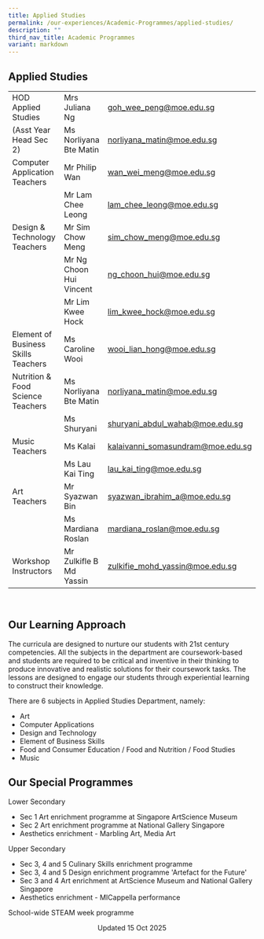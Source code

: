```yaml
---
title: Applied Studies
permalink: /our-experiences/Academic-Programmes/applied-studies/
description: ""
third_nav_title: Academic Programmes
variant: markdown
---
```

## Applied Studies




|  |  |  |
| -------- | -------- | -------- |
| HOD Applied Studies   | Mrs Juliana Ng     | [goh_wee_peng@moe.edu.sg](goh_wee_peng@moe.edu.sg)    |
|  (Asst Year Head Sec 2) | Ms Norliyana Bte Matin     | [norliyana\_matin@moe.edu.sg](mailto:norliyana_matin@moe.edu.sg)     |
| Computer Application Teachers   | Mr Philip Wan |[wan_wei_meng@moe.edu.sg](Wan_wei_meng@moe.edu.sg)  |
|   | Mr Lam Chee Leong  | [lam_chee_leong@moe.edu.sg](lam_chee_leong@moe.edu.sg)   |
| Design &amp; Technology Teachers    | Mr Sim Chow Meng     |sim_chow_meng@moe.edu.sg    |
|   | Mr Ng Choon Hui Vincent     | [ng_choon_hui@moe.edu.sg](ng_choon_hui@moe.edu.sg)    |
|      | Mr Lim Kwee Hock    | [lim_kwee_hock@moe.edu.sg](lim_kwee_hock@moe.edu.sg)    |
| Element of Business Skills Teachers    | Ms Caroline Wooi   | [wooi_lian_hong@moe.edu.sg](wooi_lian_hong@moe.edu.sg)     |
| Nutrition &amp; Food Science Teachers  | Ms Norliyana Bte Matin    | [norliyana\_matin@moe.edu.sg](mailto:norliyana_matin@moe.edu.sg)     |
|     | Ms Shuryani    | [shuryani_abdul_wahab@moe.edu.sg](shuryani_abdul_wahab@moe.edu.sg)    |
| Music Teachers    | Ms Kalai   | [kalaivanni_somasundram@moe.edu.sg](kalaivanni_somasundram@moe.edu.sg)  |
|    | Ms Lau Kai Ting  | [lau_kai_ting@moe.edu.sg](lau_kai_ting@moe.edu.sg)  |
| Art Teachers  | Mr Syazwan Bin  |[syazwan_ibrahim_a@moe.edu.sg](syazwan_ibrahim_a@moe.edu.sg)  |
|    | Ms Mardiana Roslan   | [mardiana\_roslan@moe.edu.sg](mailto:mardiana_roslan@moe.edu.sg)   |
| Workshop Instructors | Mr Zulkifle B Md Yassin   | [zulkifie_mohd_yassin@moe.edu.sg](zulkifie_mohd_yassin@moe.edu.sg)    |

<br>

## Our Learning Approach


The curricula are designed to nurture our students with 21st century competencies. All the subjects in the department are coursework-based and students are required to be critical and inventive in their thinking to produce innovative and realistic solutions for their coursework tasks. The lessons are designed to engage our students through experiential learning to construct their knowledge.

  

There are 6 subjects in Applied Studies Department, namely:

*   Art
*   Computer Applications
*   Design and Technology
*   Element of Business Skills
*   Food and Consumer Education / Food and Nutrition / Food Studies
*   Music

## Our Special Programmes


Lower Secondary

*   Sec 1 Art enrichment programme at Singapore ArtScience Museum
*   Sec 2 Art enrichment programme at National Gallery Singapore
*   Aesthetics enrichment - Marbling Art, Media Art

  

Upper Secondary

*   Sec 3, 4 and 5 Culinary Skills enrichment programme
*   Sec 3, 4 and 5 Design enrichment programme 'Artefact for the Future'
*   Sec 3 and 4 Art enrichment at ArtScience Museum and National Gallery Singapore
*   Aesthetics enrichment - MICappella performance

School-wide STEAM week programme

<center> Updated 15 Oct 2025 </center>